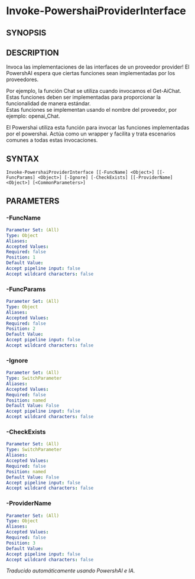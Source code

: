 ﻿---
external help file: powershai-help.xml
schema: 2.0.0
powershai: true
---

# Invoke-PowershaiProviderInterface

## SYNOPSIS <!--!= @#Synop !-->


## DESCRIPTION <!--!= @#Desc !-->
Invoca las implementaciones de las interfaces de un proveedor provider!
El PowershAI espera que ciertas funciones sean implementadas por los proveedores.  

Por ejemplo, la función Chat se utiliza cuando invocamos el Get-AiChat.  
Estas funciones deben ser implementadas para proporcionar la funcionalidad de manera estándar.  
Estas funciones se implementan usando el nombre del proveedor, por ejemplo: openai_Chat.  

El Powershai utiliza esta función para invocar las funciones implementadas por el powershai. Actúa como un wrapper y facilita y trata escenarios comunes a todas estas invocaciones.

## SYNTAX <!--!= @#Syntax !-->

```
Invoke-PowershaiProviderInterface [[-FuncName] <Object>] [[-FuncParams] <Object>] [-Ignore] [-CheckExists] [[-ProviderName] <Object>] [<CommonParameters>]
```

## PARAMETERS <!--!= @#Params !-->

### -FuncName

```yml
Parameter Set: (All)
Type: Object
Aliases: 
Accepted Values: 
Required: false
Position: 1
Default Value: 
Accept pipeline input: false
Accept wildcard characters: false
```

### -FuncParams

```yml
Parameter Set: (All)
Type: Object
Aliases: 
Accepted Values: 
Required: false
Position: 2
Default Value: 
Accept pipeline input: false
Accept wildcard characters: false
```

### -Ignore

```yml
Parameter Set: (All)
Type: SwitchParameter
Aliases: 
Accepted Values: 
Required: false
Position: named
Default Value: False
Accept pipeline input: false
Accept wildcard characters: false
```

### -CheckExists

```yml
Parameter Set: (All)
Type: SwitchParameter
Aliases: 
Accepted Values: 
Required: false
Position: named
Default Value: False
Accept pipeline input: false
Accept wildcard characters: false
```

### -ProviderName

```yml
Parameter Set: (All)
Type: Object
Aliases: 
Accepted Values: 
Required: false
Position: 3
Default Value: 
Accept pipeline input: false
Accept wildcard characters: false
```


<!--PowershaiAiDocBlockStart-->
_Traducido automáticamente usando PowershAI e IA._
<!--PowershaiAiDocBlockEnd-->
